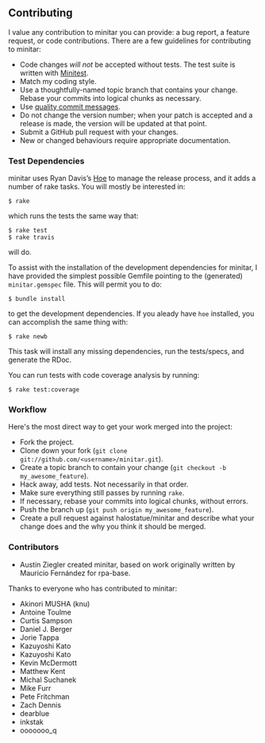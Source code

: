## Contributing

I value any contribution to minitar you can provide: a bug report, a feature
request, or code contributions. There are a few guidelines for contributing to
minitar:

*   Code changes *will not* be accepted without tests. The test suite is
    written with [Minitest][].
*   Match my coding style.
*   Use a thoughtfully-named topic branch that contains your change. Rebase
    your commits into logical chunks as necessary.
*   Use [quality commit messages][].
*   Do not change the version number; when your patch is accepted and a release
    is made, the version will be updated at that point.
*   Submit a GitHub pull request with your changes.
*   New or changed behaviours require appropriate documentation.

### Test Dependencies

minitar uses Ryan Davis’s [Hoe][] to manage the release process, and it adds a
number of rake tasks. You will mostly be interested in:

    $ rake

which runs the tests the same way that:

    $ rake test
    $ rake travis

will do.

To assist with the installation of the development dependencies for minitar, I
have provided the simplest possible Gemfile pointing to the (generated)
`minitar.gemspec` file. This will permit you to do:

    $ bundle install

to get the development dependencies. If you aleady have `hoe` installed, you
can accomplish the same thing with:

    $ rake newb

This task will install any missing dependencies, run the tests/specs, and
generate the RDoc.

You can run tests with code coverage analysis by running:

    $ rake test:coverage

### Workflow

Here's the most direct way to get your work merged into the project:

*   Fork the project.
*   Clone down your fork (`git clone git://github.com/<username>/minitar.git`).
*   Create a topic branch to contain your change (`git checkout -b
    my_awesome_feature`).
*   Hack away, add tests. Not necessarily in that order.
*   Make sure everything still passes by running `rake`.
*   If necessary, rebase your commits into logical chunks, without errors.
*   Push the branch up (`git push origin my_awesome_feature`).
*   Create a pull request against halostatue/minitar and describe what your
    change does and the why you think it should be merged.

### Contributors

*   Austin Ziegler created minitar, based on work originally written by
    Mauricio Fernández for rpa-base.

Thanks to everyone who has contributed to minitar:

*   Akinori MUSHA (knu)
*   Antoine Toulme
*   Curtis Sampson
*   Daniel J. Berger
*   Jorie Tappa
*   Kazuyoshi Kato
*   Kazuyoshi Kato
*   Kevin McDermott
*   Matthew Kent
*   Michal Suchanek
*   Mike Furr
*   Pete Fritchman
*   Zach Dennis
*   dearblue
*   inkstak
*   ooooooo\_q

[Minitest]: https://github.com/seattlerb/minitest
[quality commit messages]: http://tbaggery.com/2008/04/19/a-note-about-git-commit-messages.html
[Hoe]: https://github.com/seattlerb/hoe
